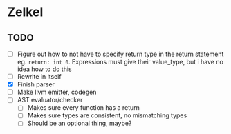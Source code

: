 # Zelkel

## TODO
- [ ] Figure out how to not have to specify return type in the return statement eg. `return: int 0`. Expressions must give their value_type, but i have no idea how to do this
- [ ] Rewrite in itself
- [x] Finish parser
- [ ] Make llvm emitter, codegen
- [ ] AST evaluator/checker
    - [ ] Makes sure every function has a return
    - [ ] Makes sure types are consistent, no mismatching types
    - [ ] Should be an optional thing, maybe?
